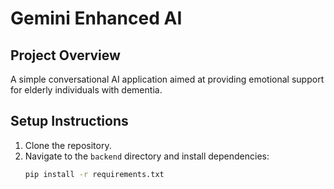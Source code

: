 # Gemini Enhanced AI

## Project Overview
A simple conversational AI application aimed at providing emotional support for elderly individuals with dementia.

## Setup Instructions
1. Clone the repository.
2. Navigate to the `backend` directory and install dependencies:
   ```bash
   pip install -r requirements.txt

